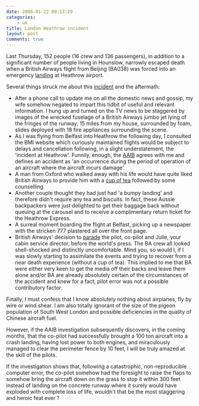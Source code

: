 ```yaml
---
date: 2008-01-22 09:13:29
categories:
    - uk
title: London Heathrow incident
layout: post
comments: true
---
```

Last Thursday, 152 people (16 crew and 136 passengers), in addition to a
significant number of people living in Hounslow, narrowly escaped death
when a British Airways flight from Beijing (BA038) was forced into an
emergency
[landing](http://news.bbc.co.uk/1/hi/england/london/7196526.stm) at
Heathrow airport.

Several things struck me about this
[incident](http://www.aaib.dft.gov.uk/latest_news/accident__heathrow_17_january_2008___initial_report.cfm)
and the aftermath:

-   After a phone call to update me on all the domestic news and gossip,
    my wife somehow negated to impart this tidbit of useful and relevant
    information. I hung up and turned on the TV news to be staggered by
    images of the wrecked fuselage of a British Airways jumbo jet lying
    of the fringes of the runway, 15 miles from my house, surrounded by
    foam, slides deployed with 18 fire appliances surrounding the scene.
-   As I was flying from Belfast into Heathrow the following day, I
    consulted the BMI website which curiously maintained flights would
    be subject to delays and cancellation following, in a slight
    understatement, the 'incident at Heathrow'. Funnily, enough, the
    [AAIB](http://www.aaib.dft.gov.uk/home/index.cfm) agrees with me and
    defines an accident as 'an occurrence during the period of operation
    of an aircraft where the aircraft incurs damage'.
-   A man from Oxford who walked away with his life would have quite
    liked British Airways to provide him with a
    [cup of tea](http://news.bbc.co.uk/1/hi/uk/7196128.stm)
    followed by some counselling.
-   Another couple thought they had just had 'a bumpy landing' and
    therefore didn't require any tea and biscuits. In fact, these Aussie
    backpackers were just delighted to get their baggage back without
    queuing at the carousel and to receive a complimentary return ticket
    for the Heathrow Express.
-   A surreal moment boarding the flight at Belfast, picking up a
    newspaper with the stricken 777 plastered all over the front page.
-   British Airways' decision to
    [parade](http://news.bbc.co.uk/1/hi/england/london/7198598.stm) the
    pilot, co-pilot and Julie, your cabin service director, before the
    world's press. The BA crew all looked shell-shocked and distinctly
    uncomfortable. Mind you, so would I, if I was slowly starting to
    assimilate the events and trying to recover from a near death
    experience (without a cup of tea). This implied to me that BA were
    either very keen to get the media off their backs and leave them
    alone and/or BA are already absolutely certain of the circumstances
    of the accident and knew for a fact, pilot error was not a possible
    contributory factor.

Finally, I must confess that I know absolutely nothing about airplanes,
fly by wire or wind shear. I am also totally ignorant of the size of the
pigeon population of South West London and possible deficiencies in the
quality of Chinese aircraft fuel.

However, if the AAIB investigation subsequently discovers, in the coming
months, that the co-pilot had successfully brought a 100 ton aircraft
into a crash landing, having lost power to both engines, and
miraculously managed to clear the perimeter fence by 10 feet, I will be
truly amazed at the skill of the pilots.

If the investigation shows that, following a catastrophic,
non-reproducible computer error, the co-pilot somehow had the foresight
to raise the flaps to somehow bring the aircraft down on the grass to
stop it within 300 feet instead of landing on the concrete runway where
it surely would have exploded with complete loss of life, wouldn't that
be the most staggering and heroic feat ever ?

